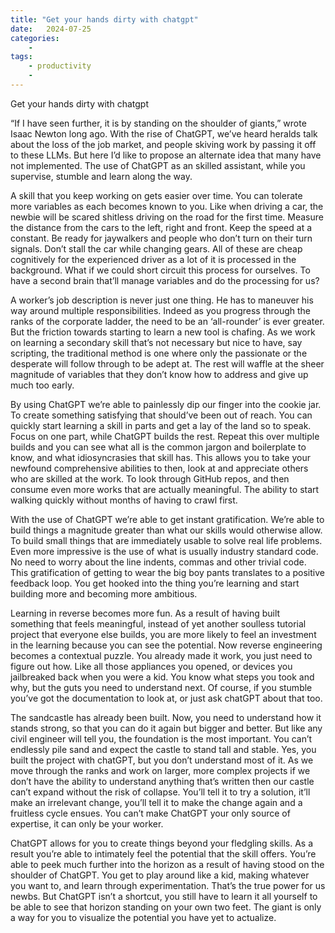 ```yaml
---
title: "Get your hands dirty with chatgpt"
date:   2024-07-25 
categories:
    - 
tags:
    - productivity
    - 
---
```


Get your hands dirty with chatgpt

“If I have seen further, it is by standing on the shoulder of giants,” wrote Isaac Newton long ago. With the rise of ChatGPT, we’ve heard heralds talk about the loss of the job market, and people skiving work by passing it off to these LLMs. But here I’d like to propose an alternate idea that many have not implemented. The use of ChatGPT as an skilled assistant, while you supervise, stumble and learn along the way. 

A skill that you keep working on gets easier over time. You can tolerate more variables as each becomes known to you. Like when driving a car, the newbie will be scared shitless driving on the road for the first time. Measure the distance from the cars to the left, right and front. Keep the speed at a constant. Be ready for jaywalkers and people who don’t turn on their turn signals. Don’t stall the car while changing gears. All of these are cheap cognitively for the experienced driver as a lot of it is processed in the background. What if we could short circuit this process for ourselves. To have a second brain that’ll manage variables and do the processing for us?

A worker’s job description is never just one thing. He has to maneuver his way around multiple responsibilities. Indeed as you progress through the ranks of the corporate ladder, the need to be an ‘all-rounder’ is ever greater. But the friction towards starting to learn a new tool is chafing. As we work on learning a secondary skill that’s not necessary but nice to have, say scripting, the traditional method is one where only the passionate or the desperate will follow through to be adept at. The rest will waffle at the sheer magnitude of variables that they don’t know how to address and give up much too early. 

By using ChatGPT we’re able to painlessly dip our finger into the cookie jar. To create something satisfying that should’ve been out of reach. You can quickly start learning a skill in parts and get a lay of the land so to speak. Focus on one part, while ChatGPT builds the rest. Repeat this over multiple builds and you can see what all is the common jargon and boilerplate to know, and what idiosyncrasies that skill has. This allows you to take your newfound comprehensive abilities to then, look at and appreciate others who are skilled at the work. To look through GitHub repos, and then consume even more works that are actually meaningful. The ability to start walking quickly without months of having to crawl first. 

With the use of ChatGPT we’re able to get instant gratification. We’re able to build things a magnitude greater than what our skills would otherwise allow. To build small things that are immediately usable to solve real life problems. Even more impressive is the use of what is usually industry standard code. No need to worry about the line indents, commas and other trivial code. This gratification of getting to wear the big boy pants translates to a positive feedback loop. You get hooked into the thing you’re learning and start building more and becoming more ambitious. 

Learning in reverse becomes more fun. As a result of having built something that feels meaningful, instead of yet another soulless tutorial project that everyone else builds, you are more likely to feel an investment in the learning because you can see the potential. Now reverse engineering becomes a contextual puzzle. You already made it work, you just need to figure out how. Like all those appliances you opened, or devices you jailbreaked back when you were a kid. You know what steps you took and why, but the guts you need to understand next. Of course, if you stumble you’ve got the documentation to look at, or just ask chatGPT about that too. 

The sandcastle has already been built. Now, you need to understand how it stands strong, so that you can do it again but bigger and better. But like any civil engineer will tell you, the foundation is the most important. You can’t endlessly pile sand and expect the castle to stand tall and stable. Yes, you built the project with chatGPT, but you don’t understand most of it. As we move through the ranks and work on larger, more complex projects if we don’t have the ability to understand anything that’s written then our castle can’t expand without the risk of collapse. You’ll tell it to try a solution, it’ll make an irrelevant change, you’ll tell it to make the change again and a fruitless cycle ensues. You can’t make ChatGPT your only source of expertise, it can only be your worker. 

ChatGPT allows for you to create things beyond your fledgling skills. As a result you’re able to intimately feel the potential that the skill offers. You’re able to peek much further into the horizon as a result of having stood on the shoulder of ChatGPT. You get to play around like a kid, making whatever you want to, and learn through experimentation. That’s the true power for us newbs. But ChatGPT isn’t a shortcut, you still have to learn it all yourself to be able to see that horizon standing on your own two feet. The giant is only a way for you to visualize the potential you have yet to actualize. 
